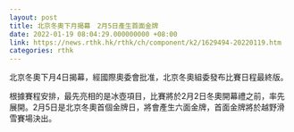 ```yaml
---
layout: post
title: 北京冬奧下月揭幕　2月5日產生首面金牌
date: 2022-01-19 08:04:29.000000000 +08:00
link: https://news.rthk.hk/rthk/ch/component/k2/1629494-20220119.htm
categories: rthk
---
```


北京冬奧下月4日揭幕，經國際奧委會批准，北京冬奧組委發布比賽日程最終版。

根據賽程安排，最先亮相的是冰壺項目，比賽將於2月2日冬奧開幕禮之前，率先展開。2月5日是北京冬奧首個金牌日，將會產生六面金牌，首面金牌將於越野滑雪賽場決出。
